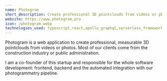 ```yaml
---
name: Photogram
short_description: Create professional 3D pointclouds from videos or photos
website: https://www.photogram.pro
icon: /photogram.webp
technologies_used: typescript,react,apollo_graphql,serverless_framework,graphql,mongodb,gatsby.js,cordova,styled_components,aws,dynamodb,stripe,java
---
```


Photogram is a web application to create professional, measurable 3D pointclouds from videos or photos. Most of our clients come from the construction industry or public administration.

I am a co-founder of this startup and responsible for the whole software development: frontend, backend and the automated integration with our photogrammetry pipeline.
